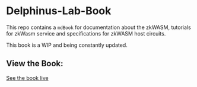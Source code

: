 # Delphinus-Lab-Book

This repo contains a `mdBook` for documentation about the zkWASM, tutorials for zkWasm service and specifications for zkWASM host circuits.

This book is a WIP and being constantly updated.



## View the Book:

[See the book live](https://delphinuslab.github.io/Delphinus-Lab-Book/)
```